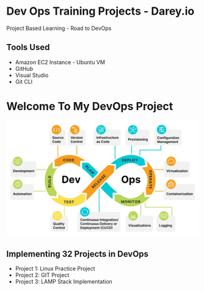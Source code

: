 # Dev Ops Training Projects - Darey.io 
Project Based Learning - Road to DevOps

## Tools Used
* Amazon EC2 Instance - Ubuntu VM
* GitHub
* Visual Studio
* Git CLI

# Welcome To My DevOps Project

![](./PROJECT01_Linux/Images/devops.jpeg "DevOps")

## Implementing 32 Projects in DevOps


* Project 1: Linux Practice Project
* Project 2: GIT Project
* Project 3: LAMP Stack Implementation